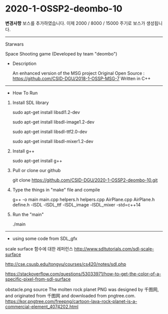 # 2020-1-OSSP2-deombo-10
************변경사항************
보스를 추가하였습니다. 이제 2000 / 8000 / 15000 주기로 보스가 생성됩니다.

********************************

Starwars

Space Shooting game (Developed by team "deombo")

* Description

    An enhanced version of the MSG project
    Original Open Source : https://github.com/CSID-DGU/2018-1-OSSP-MSG-7
    Written in C++
    
* * *
* How To Run

1. Install SDL library

    sudo apt-get install libsdl1.2-dev
    
    sudo apt-get install libsdl-image1.2-dev
    
    sudo apt-get install libsdl-ttf2.0-dev
    
    sudo apt-get install libsdl-mixer1.2-dev

2. Install g++

    sudo apt-get install g++

3. Pull or clone our github

    git clone https://github.com/CSID-DGU/2020-1-OSSP2-deombo-10.git

4. Type the things in "make" file and compile

    g++ -o main main.cpp helpers.h helpers.cpp AirPlane.cpp AirPlane.h define.h -lSDL -lSDL_ttf -lSDL_image -lSDL_mixer -std=c++14

5. Run the "main"

    ./main

* * *
* using some code from SDL_gfx

scale surface 함수에 대한 레퍼런스
http://www.sdltutorials.com/sdl-scale-surface

http://cse.csusb.edu/tongyu/courses/cs420/notes/sdl.php

https://stackoverflow.com/questions/53033971/how-to-get-the-color-of-a-specific-pixel-from-sdl-surface

obstacle.png source
The molten rock planet PNG was designed by 千图网, and originated from 千图网 and downloaded from pngtree.com.
https://kor.pngtree.com/freepng/cartoon-lava-rock-planet-is-a-commercial-element_4074202.html

